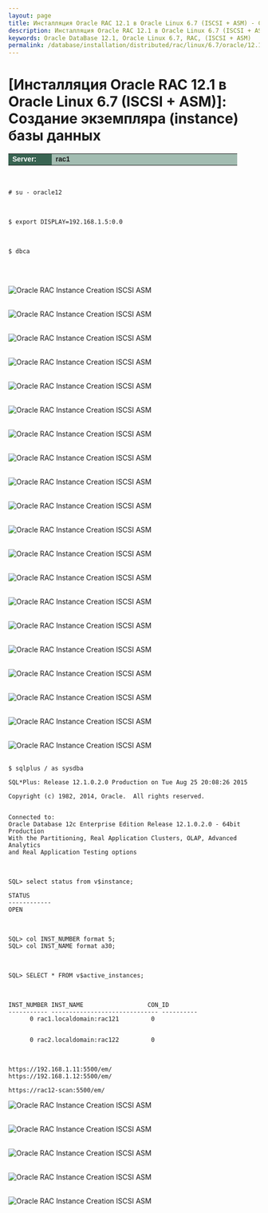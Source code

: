 ```yaml
---
layout: page
title: Инсталляция Oracle RAC 12.1 в Oracle Linux 6.7 (ISCSI + ASM) - Создание экземпляра (instance) базы данных
description: Инсталляция Oracle RAC 12.1 в Oracle Linux 6.7 (ISCSI + ASM) - Создание экземпляра (instance) базы данных
keywords: Oracle DataBase 12.1, Oracle Linux 6.7, RAC, (ISCSI + ASM)
permalink: /database/installation/distributed/rac/linux/6.7/oracle/12.1/iscsi-asm/oracle-instance-creation/
---
```


# [Инсталляция Oracle RAC 12.1 в Oracle Linux 6.7 (ISCSI + ASM)]: Создание экземпляра (instance) базы данных

<table cellpadding="4" cellspacing="2" align="center" border="0" width="100%">
	<tr>
		<td style="color: rgb(255, 255, 255);" bgcolor="#386351" width="14%"><span style="font-family: Arial,Helvetica,sans-serif; font-size: 14px;"><strong>Server:</strong></span></td>
		<td height="20" bgcolor="#a2bcb1" width="60%"><span style="font-family: Arial,Helvetica,sans-serif; font-size: 14px;"><strong>rac1</strong></span></td>
	</tr>
</table>

<br/>

    # su - oracle12

<br/>

    $ export DISPLAY=192.168.1.5:0.0

<br/>

    $ dbca

<br/><br/>

<img src="https://img.oracledba.net/images/docs/01-oracle-database/02-installation/03-oracle-database-installation/02-distributed/02-rac/linux/6.7/oracle/12.1/02-iscsi-asm/04-oracle-instance-creation/oracle-instance-creation_01.png" border="0" alt="Oracle RAC Instance Creation ISCSI ASM"><br/><br/>

<img src="https://img.oracledba.net/images/docs/01-oracle-database/02-installation/03-oracle-database-installation/02-distributed/02-rac/linux/6.7/oracle/12.1/02-iscsi-asm/04-oracle-instance-creation/oracle-instance-creation_02.png" border="0" alt="Oracle RAC Instance Creation ISCSI ASM"><br/><br/>

<img src="https://img.oracledba.net/images/docs/01-oracle-database/02-installation/03-oracle-database-installation/02-distributed/02-rac/linux/6.7/oracle/12.1/02-iscsi-asm/04-oracle-instance-creation/oracle-instance-creation_03.png" border="0" alt="Oracle RAC Instance Creation ISCSI ASM"><br/><br/>

<img src="https://img.oracledba.net/images/docs/01-oracle-database/02-installation/03-oracle-database-installation/02-distributed/02-rac/linux/6.7/oracle/12.1/02-iscsi-asm/04-oracle-instance-creation/oracle-instance-creation_04.png" border="0" alt="Oracle RAC Instance Creation ISCSI ASM"><br/><br/>

<img src="https://img.oracledba.net/images/docs/01-oracle-database/02-installation/03-oracle-database-installation/02-distributed/02-rac/linux/6.7/oracle/12.1/02-iscsi-asm/04-oracle-instance-creation/oracle-instance-creation_05.png" border="0" alt="Oracle RAC Instance Creation ISCSI ASM"><br/><br/>

<img src="https://img.oracledba.net/images/docs/01-oracle-database/02-installation/03-oracle-database-installation/02-distributed/02-rac/linux/6.7/oracle/12.1/02-iscsi-asm/04-oracle-instance-creation/oracle-instance-creation_06.png" border="0" alt="Oracle RAC Instance Creation ISCSI ASM"><br/><br/>

<img src="https://img.oracledba.net/images/docs/01-oracle-database/02-installation/03-oracle-database-installation/02-distributed/02-rac/linux/6.7/oracle/12.1/02-iscsi-asm/04-oracle-instance-creation/oracle-instance-creation_07.png" border="0" alt="Oracle RAC Instance Creation ISCSI ASM"><br/><br/>

<img src="https://img.oracledba.net/images/docs/01-oracle-database/02-installation/03-oracle-database-installation/02-distributed/02-rac/linux/6.7/oracle/12.1/02-iscsi-asm/04-oracle-instance-creation/oracle-instance-creation_08.png" border="0" alt="Oracle RAC Instance Creation ISCSI ASM"><br/><br/>

<img src="https://img.oracledba.net/images/docs/01-oracle-database/02-installation/03-oracle-database-installation/02-distributed/02-rac/linux/6.7/oracle/12.1/02-iscsi-asm/04-oracle-instance-creation/oracle-instance-creation_09.png" border="0" alt="Oracle RAC Instance Creation ISCSI ASM"><br/><br/>

<img src="https://img.oracledba.net/images/docs/01-oracle-database/02-installation/03-oracle-database-installation/02-distributed/02-rac/linux/6.7/oracle/12.1/02-iscsi-asm/04-oracle-instance-creation/oracle-instance-creation_10.png" border="0" alt="Oracle RAC Instance Creation ISCSI ASM"><br/><br/>

<img src="https://img.oracledba.net/images/docs/01-oracle-database/02-installation/03-oracle-database-installation/02-distributed/02-rac/linux/6.7/oracle/12.1/02-iscsi-asm/04-oracle-instance-creation/oracle-instance-creation_11.png" border="0" alt="Oracle RAC Instance Creation ISCSI ASM"><br/><br/>

<img src="https://img.oracledba.net/images/docs/01-oracle-database/02-installation/03-oracle-database-installation/02-distributed/02-rac/linux/6.7/oracle/12.1/02-iscsi-asm/04-oracle-instance-creation/oracle-instance-creation_12.png" border="0" alt="Oracle RAC Instance Creation ISCSI ASM"><br/><br/>

<img src="https://img.oracledba.net/images/docs/01-oracle-database/02-installation/03-oracle-database-installation/02-distributed/02-rac/linux/6.7/oracle/12.1/02-iscsi-asm/04-oracle-instance-creation/oracle-instance-creation_13.png" border="0" alt="Oracle RAC Instance Creation ISCSI ASM"><br/><br/>

<img src="https://img.oracledba.net/images/docs/01-oracle-database/02-installation/03-oracle-database-installation/02-distributed/02-rac/linux/6.7/oracle/12.1/02-iscsi-asm/04-oracle-instance-creation/oracle-instance-creation_14.png" border="0" alt="Oracle RAC Instance Creation ISCSI ASM"><br/><br/>

<img src="https://img.oracledba.net/images/docs/01-oracle-database/02-installation/03-oracle-database-installation/02-distributed/02-rac/linux/6.7/oracle/12.1/02-iscsi-asm/04-oracle-instance-creation/oracle-instance-creation_15.png" border="0" alt="Oracle RAC Instance Creation ISCSI ASM"><br/><br/>

<img src="https://img.oracledba.net/images/docs/01-oracle-database/02-installation/03-oracle-database-installation/02-distributed/02-rac/linux/6.7/oracle/12.1/02-iscsi-asm/04-oracle-instance-creation/oracle-instance-creation_16.png" border="0" alt="Oracle RAC Instance Creation ISCSI ASM"><br/><br/>

<img src="https://img.oracledba.net/images/docs/01-oracle-database/02-installation/03-oracle-database-installation/02-distributed/02-rac/linux/6.7/oracle/12.1/02-iscsi-asm/04-oracle-instance-creation/oracle-instance-creation_17.png" border="0" alt="Oracle RAC Instance Creation ISCSI ASM"><br/><br/>

<img src="https://img.oracledba.net/images/docs/01-oracle-database/02-installation/03-oracle-database-installation/02-distributed/02-rac/linux/6.7/oracle/12.1/02-iscsi-asm/04-oracle-instance-creation/oracle-instance-creation_18.png" border="0" alt="Oracle RAC Instance Creation ISCSI ASM"><br/><br/>

<img src="https://img.oracledba.net/images/docs/01-oracle-database/02-installation/03-oracle-database-installation/02-distributed/02-rac/linux/6.7/oracle/12.1/02-iscsi-asm/04-oracle-instance-creation/oracle-instance-creation_19.png" border="0" alt="Oracle RAC Instance Creation ISCSI ASM"><br/><br/>

<img src="https://img.oracledba.net/images/docs/01-oracle-database/02-installation/03-oracle-database-installation/02-distributed/02-rac/linux/6.7/oracle/12.1/02-iscsi-asm/04-oracle-instance-creation/oracle-instance-creation_20.png" border="0" alt="Oracle RAC Instance Creation ISCSI ASM"><br/><br/>

    $ sqlplus / as sysdba

    SQL*Plus: Release 12.1.0.2.0 Production on Tue Aug 25 20:08:26 2015

    Copyright (c) 1982, 2014, Oracle.  All rights reserved.


    Connected to:
    Oracle Database 12c Enterprise Edition Release 12.1.0.2.0 - 64bit Production
    With the Partitioning, Real Application Clusters, OLAP, Advanced Analytics
    and Real Application Testing options

<br/>

    SQL> select status from v$instance;

    STATUS
    ------------
    OPEN

<br/>

    SQL> col INST_NUMBER format 5;
    SQL> col INST_NAME format a30;

<br/>

    SQL> SELECT * FROM v$active_instances;

<br/>

    INST_NUMBER INST_NAME			       CON_ID
    ----------- ------------------------------ ----------
    	  0 rac1.localdomain:rac121		    0


    	  0 rac2.localdomain:rac122		    0

<br/>

    https://192.168.1.11:5500/em/
    https://192.168.1.12:5500/em/

    https://rac12-scan:5500/em/

<img src="https://img.oracledba.net/images/docs/01-oracle-database/02-installation/03-oracle-database-installation/02-distributed/02-rac/linux/6.7/oracle/12.1/02-iscsi-asm/04-oracle-instance-creation/oracle-instance-creation_21.png" border="0" alt="Oracle RAC Instance Creation ISCSI ASM"><br/><br/>

<img src="https://img.oracledba.net/images/docs/01-oracle-database/02-installation/03-oracle-database-installation/02-distributed/02-rac/linux/6.7/oracle/12.1/02-iscsi-asm/04-oracle-instance-creation/oracle-instance-creation_22.png" border="0" alt="Oracle RAC Instance Creation ISCSI ASM"><br/><br/>

<img src="https://img.oracledba.net/images/docs/01-oracle-database/02-installation/03-oracle-database-installation/02-distributed/02-rac/linux/6.7/oracle/12.1/02-iscsi-asm/04-oracle-instance-creation/oracle-instance-creation_23.png" border="0" alt="Oracle RAC Instance Creation ISCSI ASM"><br/><br/>

<img src="https://img.oracledba.net/images/docs/01-oracle-database/02-installation/03-oracle-database-installation/02-distributed/02-rac/linux/6.7/oracle/12.1/02-iscsi-asm/04-oracle-instance-creation/oracle-instance-creation_24.png" border="0" alt="Oracle RAC Instance Creation ISCSI ASM"><br/><br/>

<img src="https://img.oracledba.net/images/docs/01-oracle-database/02-installation/03-oracle-database-installation/02-distributed/02-rac/linux/6.7/oracle/12.1/02-iscsi-asm/04-oracle-instance-creation/oracle-instance-creation_25.png" border="0" alt="Oracle RAC Instance Creation ISCSI ASM">

<br/>
